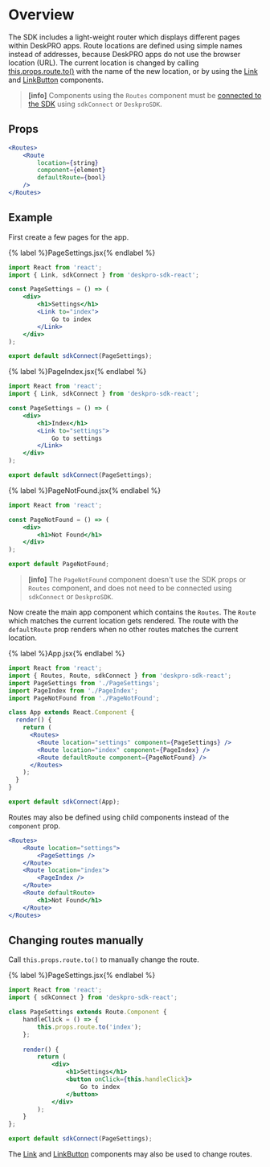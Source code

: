 Overview
========
The SDK includes a light-weight router which displays different pages within DeskPRO apps. Route locations are defined using simple names instead of addresses, because DeskPRO apps do not use the browser location (URL). The current location is changed by calling [this.props.route.to()](/pages/props/#route) with the name of the new location, or by using the [Link](/pages/components/Link) and [LinkButton](/pages/components/LinkButton) components.

> **[info]**
> Components using the `Routes` component must be [connected to the SDK](/pages/props/#connecting-your-components) using `sdkConnect` or `DeskproSDK`.

## Props

```jsx
<Routes>
    <Route
        location={string}
        component={element}
        defaultRoute={bool}
    />
</Routes>
```

## Example

First create a few pages for the app.

{% label %}PageSettings.jsx{% endlabel %}
```jsx
import React from 'react';
import { Link, sdkConnect } from 'deskpro-sdk-react';

const PageSettings = () => (
    <div>
        <h1>Settings</h1>
        <Link to="index">
            Go to index
        </Link>
    </div>
);

export default sdkConnect(PageSettings);
```

{% label %}PageIndex.jsx{% endlabel %}
```jsx
import React from 'react';
import { Link, sdkConnect } from 'deskpro-sdk-react';

const PageSettings = () => (
    <div>
        <h1>Index</h1>
        <Link to="settings">
            Go to settings
        </Link>
    </div>
);

export default sdkConnect(PageSettings);
```

{% label %}PageNotFound.jsx{% endlabel %}
```jsx
import React from 'react';

const PageNotFound = () => (
    <div>
        <h1>Not Found</h1>
    </div>
);

export default PageNotFound;
```

> **[info]**
> The `PageNotFound` component doesn't use the SDK props or `Routes` component, and does not need to be connected using `sdkConnect` or `DeskproSDK`.

Now create the main app component which contains the `Routes`. The `Route` which matches the current location gets rendered. The route with the `defaultRoute` prop renders when no other routes matches the current location.

{% label %}App.jsx{% endlabel %}
```jsx
import React from 'react';
import { Routes, Route, sdkConnect } from 'deskpro-sdk-react';
import PageSettings from './PageSettings';
import PageIndex from './PageIndex';
import PageNotFound from './PageNotFound';

class App extends React.Component {
  render() {
    return (
      <Routes>
        <Route location="settings" component={PageSettings} />
        <Route location="index" component={PageIndex} />
        <Route defaultRoute component={PageNotFound} />
      </Routes>
    );
  }
}

export default sdkConnect(App);
```

Routes may also be defined using child components instead of the `component` prop.

```jsx
<Routes>
    <Route location="settings">
        <PageSettings />
    </Route>
    <Route location="index">
        <PageIndex />
    </Route>
    <Route defaultRoute>
        <h1>Not Found</h1>
    </Route>
</Routes>
```

## Changing routes manually

Call `this.props.route.to()` to manually change the route.

{% label %}PageSettings.jsx{% endlabel %}
```jsx
import React from 'react';
import { sdkConnect } from 'deskpro-sdk-react';

class PageSettings extends Route.Component {
    handleClick = () => {
        this.props.route.to('index');
    };
    
    render() {
        return (
            <div>
                <h1>Settings</h1>
                <button onClick={this.handleClick}>
                    Go to index
                </button>
            </div>
        );
    }
};

export default sdkConnect(PageSettings);
```

The [Link](/components/link.md) and [LinkButton](/components/linkbutton.md) components may also be used to change routes.